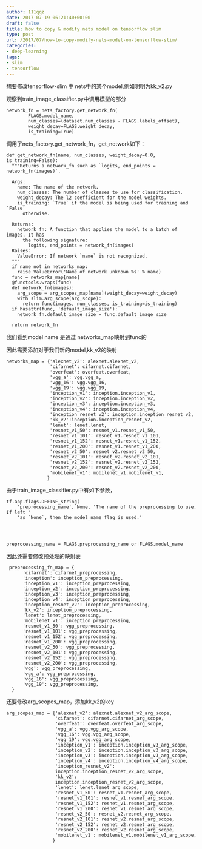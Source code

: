 ```yaml
---
author: 111qqz
date: 2017-07-19 06:21:40+00:00
draft: false
title: how to copy & modify nets model on tensorflow slim
type: post
url: /2017/07/how-to-copy-modify-nets-model-on-tensorflow-slim/
categories:
- deep-learning
tags:
- slim
- tensorflow
---
```


想要修改tensorflow-slim 中 nets中的某个model,例如明明为kk_v2.py

观察到train_image_classifier.py中调用模型的部分

    
    network_fn = nets_factory.get_network_fn(
            FLAGS.model_name,
            num_classes=(dataset.num_classes - FLAGS.labels_offset),
            weight_decay=FLAGS.weight_decay,
            is_training=True)


调用了nets_factory.get_network_fn，get_network如下：

    
    def get_network_fn(name, num_classes, weight_decay=0.0, is_training=False):
      """Returns a network_fn such as `logits, end_points = network_fn(images)`.
    
      Args:
        name: The name of the network.
        num_classes: The number of classes to use for classification.
        weight_decay: The l2 coefficient for the model weights.
        is_training: `True` if the model is being used for training and `False`
          otherwise.
    
      Returns:
        network_fn: A function that applies the model to a batch of images. It has
          the following signature:
            logits, end_points = network_fn(images)
      Raises:
        ValueError: If network `name` is not recognized.
      """
      if name not in networks_map:
        raise ValueError('Name of network unknown %s' % name)
      func = networks_map[name]
      @functools.wraps(func)
      def network_fn(images):
        arg_scope = arg_scopes_map[name](weight_decay=weight_decay)
        with slim.arg_scope(arg_scope):
          return func(images, num_classes, is_training=is_training)
      if hasattr(func, 'default_image_size'):
        network_fn.default_image_size = func.default_image_size
    
      return network_fn
    




我们看到model name 是通过 networks_map映射到func的

因此需要添加对于我们新的model,kk_v2的映射

    
    networks_map = {'alexnet_v2': alexnet.alexnet_v2,
                    'cifarnet': cifarnet.cifarnet,
                    'overfeat': overfeat.overfeat,
                    'vgg_a': vgg.vgg_a,
                    'vgg_16': vgg.vgg_16,
                    'vgg_19': vgg.vgg_19,
                    'inception_v1': inception.inception_v1,
                    'inception_v2': inception.inception_v2,
                    'inception_v3': inception.inception_v3,
                    'inception_v4': inception.inception_v4,
                    'inception_resnet_v2': inception.inception_resnet_v2,
                    'kk_v2':inception.inception_resnet_v2,
                    'lenet': lenet.lenet,
                    'resnet_v1_50': resnet_v1.resnet_v1_50,
                    'resnet_v1_101': resnet_v1.resnet_v1_101,
                    'resnet_v1_152': resnet_v1.resnet_v1_152,
                    'resnet_v1_200': resnet_v1.resnet_v1_200,
                    'resnet_v2_50': resnet_v2.resnet_v2_50,
                    'resnet_v2_101': resnet_v2.resnet_v2_101,
                    'resnet_v2_152': resnet_v2.resnet_v2_152,
                    'resnet_v2_200': resnet_v2.resnet_v2_200,
                    'mobilenet_v1': mobilenet_v1.mobilenet_v1,
                   }


由于train_image_classifier.py中有如下参数，

    
    tf.app.flags.DEFINE_string(
        'preprocessing_name', None, 'The name of the preprocessing to use. If left '
        'as `None`, then the model_name flag is used.'



    
    preprocessing_name = FLAGS.preprocessing_name or FLAGS.model_name


因此还需要修改预处理的映射表

    
     preprocessing_fn_map = {
          'cifarnet': cifarnet_preprocessing,
          'inception': inception_preprocessing,
          'inception_v1': inception_preprocessing,
          'inception_v2': inception_preprocessing,
          'inception_v3': inception_preprocessing,
          'inception_v4': inception_preprocessing,
          'inception_resnet_v2': inception_preprocessing,
          'kk_v2': inception_preprocessing,
          'lenet': lenet_preprocessing,
          'mobilenet_v1': inception_preprocessing,
          'resnet_v1_50': vgg_preprocessing,
          'resnet_v1_101': vgg_preprocessing,
          'resnet_v1_152': vgg_preprocessing,
          'resnet_v1_200': vgg_preprocessing,
          'resnet_v2_50': vgg_preprocessing,
          'resnet_v2_101': vgg_preprocessing,
          'resnet_v2_152': vgg_preprocessing,
          'resnet_v2_200': vgg_preprocessing,
          'vgg': vgg_preprocessing,
          'vgg_a': vgg_preprocessing,
          'vgg_16': vgg_preprocessing,
          'vgg_19': vgg_preprocessing,
      }


还要修改arg_scopes_map，添加kk_v2的key

    
    arg_scopes_map = {'alexnet_v2': alexnet.alexnet_v2_arg_scope,
                      'cifarnet': cifarnet.cifarnet_arg_scope,
                      'overfeat': overfeat.overfeat_arg_scope,
                      'vgg_a': vgg.vgg_arg_scope,
                      'vgg_16': vgg.vgg_arg_scope,
                      'vgg_19': vgg.vgg_arg_scope,
                      'inception_v1': inception.inception_v3_arg_scope,
                      'inception_v2': inception.inception_v3_arg_scope,
                      'inception_v3': inception.inception_v3_arg_scope,
                      'inception_v4': inception.inception_v4_arg_scope,
                      'inception_resnet_v2':
                      inception.inception_resnet_v2_arg_scope,
                      'kk_v2':
                      inception.inception_resnet_v2_arg_scope,
                      'lenet': lenet.lenet_arg_scope,
                      'resnet_v1_50': resnet_v1.resnet_arg_scope,
                      'resnet_v1_101': resnet_v1.resnet_arg_scope,
                      'resnet_v1_152': resnet_v1.resnet_arg_scope,
                      'resnet_v1_200': resnet_v1.resnet_arg_scope,
                      'resnet_v2_50': resnet_v2.resnet_arg_scope,
                      'resnet_v2_101': resnet_v2.resnet_arg_scope,
                      'resnet_v2_152': resnet_v2.resnet_arg_scope,
                      'resnet_v2_200': resnet_v2.resnet_arg_scope,
                      'mobilenet_v1': mobilenet_v1.mobilenet_v1_arg_scope,
                     }
    



